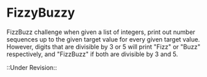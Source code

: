 # FizzyBuzzy

FizzBuzz challenge when given a list of integers, print out number sequences up to the given target value for every given target value. However, digits that are divisible by 3 or 5 will print "Fizz" or "Buzz" respectively, and "FizzBuzz" if both are divisible by 3 and 5.

::Under Revision::
